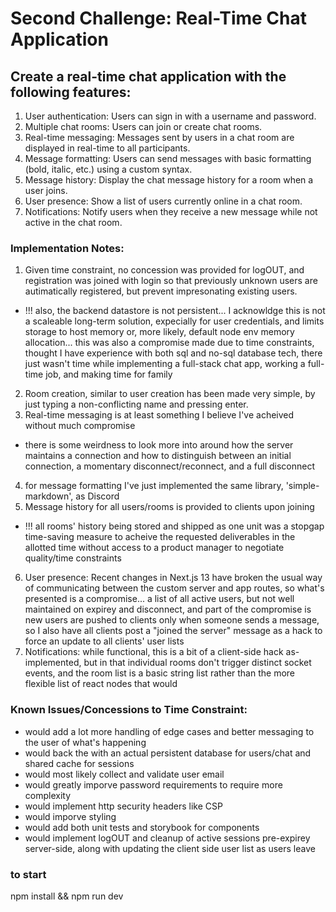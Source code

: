 # Second Challenge: Real-Time Chat Application

## Create a real-time chat application with the following features:

1. User authentication: Users can sign in with a username and password.
2. Multiple chat rooms: Users can join or create chat rooms.
3. Real-time messaging: Messages sent by users in a chat room are displayed in real-time to all participants.
4. Message formatting: Users can send messages with basic formatting (bold, italic, etc.) using a custom syntax.
5. Message history: Display the chat message history for a room when a user joins.
6. User presence: Show a list of users currently online in a chat room.
7. Notifications: Notify users when they receive a new message while not active in the chat room.

### Implementation Notes:

1. Given time constraint, no concession was provided for logOUT, and registration was joined with login so that previously unknown users are autimatically registered, but prevent impresonating existing users.

- !!! also, the backend datastore is not persistent... I acknowldge this is not a scaleable long-term solution, expecially for user credentials, and limits storage to host memory or, more likely, default node env memory allocation... this was also a compromise made due to time constraints, thought I have experience with both sql and no-sql database tech, there just wasn't time while implementing a full-stack chat app, working a full-time job, and making time for family

2. Room creation, similar to user creation has been made very simple, by just typing a non-conflicting name and pressing enter.
3. Real-time messaging is at least something I believe I've acheived without much compromise

- there is some weirdness to look more into around how the server maintains a connection and how to distinguish between an initial connection, a momentary disconnect/reconnect, and a full disconnect

4. for message formatting I've just implemented the same library, 'simple-markdown', as Discord
5. Message history for all users/rooms is provided to clients upon joining

- !!! all rooms' history being stored and shipped as one unit was a stopgap time-saving measure to acheive the requested deliverables in the allotted time without access to a product manager to negotiate quality/time constraints

6. User presence: Recent changes in Next.js 13 have broken the usual way of communicating between the custom server and app routes, so what's presented is a compromise... a list of all active users, but not well maintained on expirey and disconnect, and part of the compromise is new users are pushed to clients only when someone sends a message, so I also have all clients post a "joined the server" message as a hack to force an update to all clients' user lists
7. Notifications: while functional, this is a bit of a client-side hack as-implemented, but in that individual rooms don't trigger distinct socket events, and the room list is a basic string list rather than the more flexible list of react nodes that would

### Known Issues/Concessions to Time Constraint:

- would add a lot more handling of edge cases and better messaging to the user of what's happening
- would back the with an actual persistent database for users/chat and shared cache for sessions
- would most likely collect and validate user email
- would greatly imporve password requirements to require more complexity
- would implement http security headers like CSP
- would imporve styling
- would add both unit tests and storybook for components
- would implement logOUT and cleanup of active sessions pre-expirey server-side, along with updating the client side user list as users leave

### to start

npm install && npm run dev

